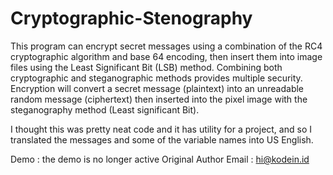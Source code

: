 # Cryptographic-Stenography
This program can encrypt secret messages using a combination of the RC4 cryptographic algorithm and base 64 encoding, then insert them into image files using the Least Significant Bit (LSB) method. Combining both cryptographic and steganographic methods provides multiple security. Encryption will convert a secret message (plaintext) into an unreadable random message (ciphertext) then inserted into the pixel image with the steganography method (Least significant Bit).

I thought this was pretty neat code and it has utility for a project, and so I translated the messages and some of the variable names into US English.

Demo  : the demo is no longer active
Original Author Email : hi@kodein.id
